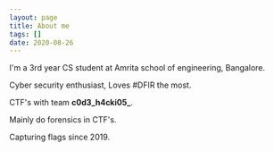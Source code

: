 ```yaml
---
layout: page
title: About me
tags: []
date: 2020-08-26
---
```

   
I'm a 3rd year CS student at Amrita school of engineering, Bangalore.

Cyber security enthusiast, Loves #DFIR the most.

CTF's with team **c0d3_h4cki05_**.

Mainly do forensics in CTF's.

Capturing flags since 2019.





